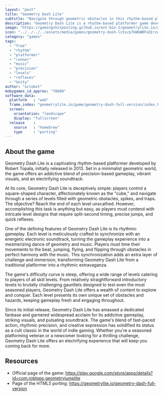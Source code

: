```yaml
---
layout: "post"
title: "Geometry Dash Lite"
subtitle: "Navigate through geometric obstacles in this rhythm-based platformer."
description: "Geometry Dash Lite is a rhythm-based platformer game developed by Robert Topala, where players control a square-shaped character and navigate through various levels filled with geometric obstacles. The game features simple one-touch controls, challenging gameplay, and a dynamic soundtrack synced with the level design. Players must jump, fly, and flip their way through each level, timing their movements to the beat of the music to avoid obstacles and reach the end goal. With its addictive gameplay and level editor allowing players to create and share their own levels, Geometry Dash Lite has garnered a dedicated fanbase and remains a popular choice for gamers seeking fast-paced challenges and creative expression."
image: "https://gamingshitposting.github.io/ext-bin-1/geometrylite.io/game/geometry-dash-full-version/loading.png"
icon: "../../../../assets/media/games/geometry-dash-lite/p7kWbWBFxQIrzolEqiV5uSvctLeyssZvBV7UBOX29wzZI52IdcSs4qCB_zsQJL1mt9A.png"
category: "games"
tags:
  - "free"
  - "rhythm"
  - "platformer"
  - "runner"
  - "music"
  - "precision"
  - "levels"
  - "reflexes"
  - "Unity"
author: "octobot"
mobygames_id_approx: "70600"
software_data:
  platform   : "web"
  frame_index: "geometrylite.io/game/geometry-dash-full-version/index.html"
  screen:
    orientation: "landscape"
    display: "fullscreen"
  release    :
    source   : "homebrew"
    type     : "porting"
---
```


## About the game

Geometry Dash Lite is a captivating rhythm-based platformer developed by Robert Topala, initially released in 2013. Set in a minimalist geometric world, the game offers an addictive blend of precision-based gameplay, vibrant visuals, and an electrifying soundtrack.

At its core, Geometry Dash Lite is deceptively simple: players control a square-shaped character, affectionately known as the "cube," and navigate through a series of levels filled with geometric obstacles, spikes, and traps. The objective? Reach the end of each level unscathed. However, accomplishing this task is anything but easy, as players must contend with intricate level designs that require split-second timing, precise jumps, and quick reflexes.

One of the defining features of Geometry Dash Lite is its rhythmic gameplay. Each level is meticulously crafted to synchronize with an energetic electronic soundtrack, turning the gameplay experience into a mesmerizing dance of geometry and music. Players must time their movements to the beat, jumping, flying, and flipping through obstacles in perfect harmony with the music. This synchronization adds an extra layer of challenge and immersion, transforming Geometry Dash Lite from a traditional platformer into a rhythmic extravaganza.

The game's difficulty curve is steep, offering a wide range of levels catering to players of all skill levels. From relatively straightforward introductory levels to brutally challenging gauntlets designed to test even the most seasoned players, Geometry Dash Lite offers a wealth of content to explore and conquer. Each level presents its own unique set of obstacles and hazards, keeping gameplay fresh and engaging throughout.

Since its initial release, Geometry Dash Lite has amassed a dedicated fanbase and garnered widespread acclaim for its addictive gameplay, striking visuals, and pulsating soundtrack. The game's blend of fast-paced action, rhythmic precision, and creative expression has solidified its status as a cult classic in the world of indie gaming. Whether you're a seasoned platforming veteran or a newcomer looking for a thrilling challenge, Geometry Dash Lite offers an electrifying experience that will keep you coming back for more.

## Resources

* Official page of the game: <https://play.google.com/store/apps/details?id=com.robtopx.geometryjumplite>
* Page of the HTML5 porting: <https://geometrylite.io/geometry-dash-full-version>

